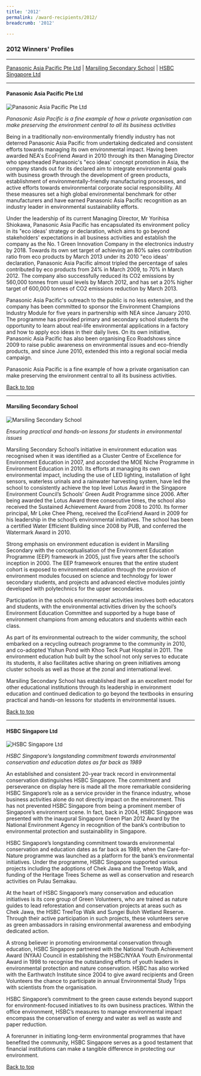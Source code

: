 ```yaml
---
title: '2012'
permalink: /award-recipients/2012/
breadcrumb: '2012'

---
```



### 2012 Winners' Profiles

-------------------

[Panasonic Asia Pacific Pte Ltd](#pap) | [Marsiling Secondary School](#mss) | [HSBC Singapore Ltd](#hsbc)

-------------------

<a name="pap"></a>
#### Panasonic Asia Pacific Pte Ltd

![Panasonic Asia Pacific Pte Ltd](/images/award-recipients/2012-panasonic-asia.jpg)

*Panasonic Asia Pacific is a fine example of how a private organisation can make preserving the environment central to all its business activities*

Being in a traditionally non-environmentally friendly industry has not deterred Panasonic Asia Pacific from undertaking dedicated and consistent efforts towards managing its own environmental impact. Having been awarded NEA's EcoFriend Award in 2010 through its then Managing Director who spearheaded Panasonic's "eco ideas' concept promotion in Asia, the company stands out for its declared aim to integrate environmental goals with business growth through the development of green products, establishment of environmentally-friendly manufacturing processes, and active efforts towards environmental corporate social responsibility. All these measures set a high global environmental benchmark for other manufacturers and have earned Panasonic Asia Pacific recognition as an industry leader in environmental sustainability efforts.

Under the leadership of its current Managing Director, Mr Yorihisa Shiokawa, Panasonic Asia Pacific has encapsulated its environment policy in its "eco ideas' strategy or declaration, which aims to go beyond stakeholders' expectations in all business activities and establish the company as the No. 1 Green Innovation Company in the electronics industry by 2018. Towards its own set target of achieving an 80% sales contribution ratio from eco products by March 2013 under its 2010 "eco ideas' declaration, Panasonic Asia Pacific almost tripled the percentage of sales contributed by eco products from 24% in March 2009, to 70% in March 2012. The company also successfully reduced its CO2 emissions by 560,000 tonnes from usual levels by March 2012, and has set a 20% higher target of 600,000 tonnes of CO2 emissions reduction by March 2013.

Panasonic Asia Pacific's outreach to the public is no less extensive, and the company has been committed to sponsor the Environment Champions Industry Module for five years in partnership with NEA since January 2010. The programme has provided primary and secondary school students the opportunity to learn about real-life environmental applications in a factory and how to apply eco ideas in their daily lives. On its own initiative, Panasonic Asia Pacific has also been organising Eco Roadshows since 2009 to raise public awareness on environmental issues and eco-friendly products, and since June 2010, extended this into a regional social media campaign.

Panasonic Asia Pacific is a fine example of how a private organisation can make preserving the environment central to all its business activities.

[Back to top](#top)

-------------------

<a name="mss"></a>
#### Marsiling Secondary School

![Marsiling Secondary School](/images/award-recipients/2012-marsiling-sec.jpg)

*Ensuring practical and hands-on lessons for students in environmental issues*

Marsiling Secondary School’s initiative in environment education was recognised when it was identified as a Cluster Centre of Excellence for Environment Education in 2007, and accorded the MOE Niche Programme in Environment Education in 2010. Its efforts at managing its own environmental impact, including the use of LED lighting, installation of light sensors, waterless urinals and a rainwater harvesting system, have led the school to consistently achieve the top level Lotus Award in the Singapore Environment Council’s Schools’ Green Audit Programme since 2006. After being awarded the Lotus Award three consecutive times, the school also received the Sustained Achievement Award from 2008 to 2010. Its former principal, Mr Loke Chee Pheng, received the EcoFriend Award in 2009 for his leadership in the school’s environmental initiatives. The school has been a certified Water Efficient Building since 2008 by PUB, and conferred the Watermark Award in 2010.

Strong emphasis on environment education is evident in Marsiling Secondary with the conceptualisation of the Environment Education Programme (EEP) framework in 2005, just five years after the school’s inception in 2000. The EEP framework ensures that the entire student cohort is exposed to environment education through the provision of environment modules focused on science and technology for lower secondary students, and projects and advanced elective modules jointly developed with polytechnics for the upper secondaries.

Participation in the schools environmental activities involves both educators and students, with the environmental activities driven by the school’s Environment Education Committee and supported by a huge base of environment champions from among educators and students within each class.

As part of its environmental outreach to the wider community, the school embarked on a recycling outreach programme to the community in 2010, and co-adopted Yishun Pond with Khoo Teck Puat Hospital in 2011. The environment education hub built by the school not only serves to educate its students, it also facilitates active sharing on green initiatives among cluster schools as well as those at the zonal and international level.

Marsiling Secondary School has established itself as an excellent model for other educational institutions through its leadership in environment education and continued dedication to go beyond the textbooks in ensuring practical and hands-on lessons for students in environmental issues.

[Back to top](#top)

-------------------

<a name="hsbc"></a>
#### HSBC Singapore Ltd

![HSBC Singapore Ltd](/images/award-recipients/2012-hsbc.jpg)

*HSBC Singapore’s longstanding commitment towards environmental conservation and education dates as far back as 1989*

An established and consistent 20-year track record in environmental conservation distinguishes HSBC Singapore. The commitment and perseverance on display here is made all the more remarkable considering HSBC Singapore’s role as a service provider in the finance industry, whose business activities alone do not directly impact on the environment. This has not prevented HSBC Singapore from being a prominent member of Singapore’s environment scene. In fact, back in 2004, HSBC Singapore was presented with the inaugural Singapore Green Plan 2012 Award by the National Environment Agency in recognition of the bank’s contribution to environmental protection and sustainability in Singapore.

HSBC Singapore’s longstanding commitment towards environmental conservation and education dates as far back as 1989, when the Care-for-Nature programme was launched as a platform for the bank’s environmental initiatives. Under the programme, HSBC Singapore supported various projects including the adoptions of Chek Jawa and the Treetop Walk, and funding of the Heritage Trees Scheme as well as conservation and research activities on Pulau Semakau.

At the heart of HSBC Singapore’s many conservation and education initiatives is its core group of Green Volunteers, who are trained as nature guides to lead reforestation and conservation projects at areas such as Chek Jawa, the HSBC TreeTop Walk and Sungei Buloh Wetland Reserve. Through their active participation in such projects, these volunteers serve as green ambassadors in raising environmental awareness and embodying dedicated action.

A strong believer in promoting environmental conservation through education, HSBC Singapore partnered with the National Youth Achievement Award (NYAA) Council in establishing the HSBC/NYAA Youth Environmental Award in 1998 to recognise the outstanding efforts of youth leaders in environmental protection and nature conservation. HSBC has also worked with the Earthwatch Institute since 2004 to give award recipients and Green Volunteers the chance to participate in annual Environmental Study Trips with scientists from the organisation.

HSBC Singapore’s commitment to the green cause extends beyond support for environment-focused initiatives to its own business practices. Within the office environment, HSBC’s measures to manage environmental impact encompass the conservation of energy and water as well as waste and paper reduction.

A forerunner in initiating long-term environmental programmes that have benefited the community, HSBC Singapore serves as a good testament that financial institutions can make a tangible difference in protecting our environment.

[Back to top](#top)
